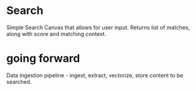 # Search
Simple Search Canvas that allows for user input. 
Returns list of matches, along with score and matching context. 

# going forward

Data ingestion pipeline - ingest, extract, vectorize, store content to be searched. 


